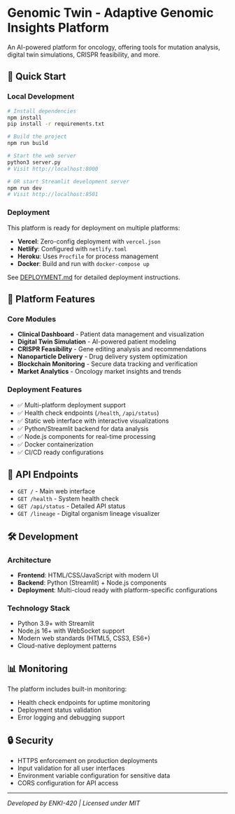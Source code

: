 # Genomic Twin - Adaptive Genomic Insights Platform

An AI-powered platform for oncology, offering tools for mutation analysis, digital twin simulations, CRISPR feasibility, and more.

## 🚀 Quick Start

### Local Development
```bash
# Install dependencies
npm install
pip install -r requirements.txt

# Build the project
npm run build

# Start the web server
python3 server.py
# Visit http://localhost:8000

# OR start Streamlit development server
npm run dev
# Visit http://localhost:8501
```

### Deployment

This platform is ready for deployment on multiple platforms:

- **Vercel**: Zero-config deployment with `vercel.json`
- **Netlify**: Configured with `netlify.toml`
- **Heroku**: Uses `Procfile` for process management
- **Docker**: Build and run with `docker-compose up`

See [DEPLOYMENT.md](DEPLOYMENT.md) for detailed deployment instructions.

## 🧬 Platform Features

### Core Modules
- **Clinical Dashboard** - Patient data management and visualization
- **Digital Twin Simulation** - AI-powered patient modeling
- **CRISPR Feasibility** - Gene editing analysis and recommendations
- **Nanoparticle Delivery** - Drug delivery system optimization
- **Blockchain Monitoring** - Secure data tracking and verification
- **Market Analytics** - Oncology market insights and trends

### Deployment Features
- ✅ Multi-platform deployment support
- ✅ Health check endpoints (`/health`, `/api/status`)
- ✅ Static web interface with interactive visualizations
- ✅ Python/Streamlit backend for data analysis
- ✅ Node.js components for real-time processing
- ✅ Docker containerization
- ✅ CI/CD ready configurations

## 🔗 API Endpoints

- `GET /` - Main web interface
- `GET /health` - System health check
- `GET /api/status` - Detailed API status
- `GET /lineage` - Digital organism lineage visualizer

## 🛠 Development

### Architecture
- **Frontend**: HTML/CSS/JavaScript with modern UI
- **Backend**: Python (Streamlit) + Node.js components
- **Deployment**: Multi-cloud ready with platform-specific configurations

### Technology Stack
- Python 3.9+ with Streamlit
- Node.js 16+ with WebSocket support
- Modern web standards (HTML5, CSS3, ES6+)
- Cloud-native deployment patterns

## 📊 Monitoring

The platform includes built-in monitoring:
- Health check endpoints for uptime monitoring
- Deployment status validation
- Error logging and debugging support

## 🔒 Security

- HTTPS enforcement on production deployments
- Input validation for all user interfaces
- Environment variable configuration for sensitive data
- CORS configuration for API access

---

*Developed by ENKI-420 | Licensed under MIT*
